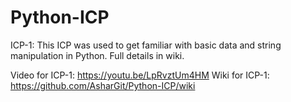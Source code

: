 # Python-ICP

ICP-1: This ICP was used to get familiar with basic data and string manipulation in Python. Full details in wiki.

Video for ICP-1: https://youtu.be/LpRvztUm4HM
Wiki for ICP-1: https://github.com/AsharGit/Python-ICP/wiki
